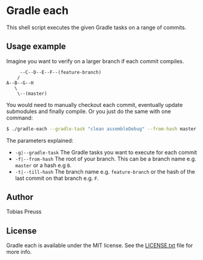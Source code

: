 # Gradle each

This shell script executes the given Gradle tasks on a range of commits.


## Usage example

Imagine you want to verify on a larger branch if each commit compiles.

```
     --C--D--E--F--(feature-branch)
    /
A--B--G--H
   \
    \--(master)
````

You would need to manually checkout each commit, eventually update submodules
and finally compile. Or you just do the same with one command:


``` bash
$ ./gradle-each --gradle-task "clean assembleDebug" --from-hash master --till-hash feature-branch
```

The parameters explained:

* `-g|--gradle-task` The Gradle tasks you want to execute for each commit
* `-f|--from-hash` The root of your branch. This can be a branch name e.g. `master` or a hash e.g `B`.
* `-t|--till-hash` The branch name e.g. `feature-branch` or the hash of the last commit on that branch e.g. `F`.

## Author

Tobias Preuss


## License

Gradle each is available under the MIT license. See the [LICENSE.txt][license-file] file for more info.


[license-file]: LICENSE.txt
